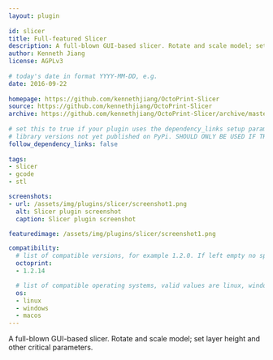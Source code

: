 ```yaml
---
layout: plugin
    
id: slicer
title: Full-featured Slicer
description: A full-blown GUI-based slicer. Rotate and scale model; set layer height and other critical parameters.
author: Kenneth Jiang
license: AGPLv3
    
# today's date in format YYYY-MM-DD, e.g.
date: 2016-09-22
    
homepage: https://github.com/kennethjiang/OctoPrint-Slicer
source: https://github.com/kennethjiang/OctoPrint-Slicer
archive: https://github.com/kennethjiang/OctoPrint-Slicer/archive/master.zip
    
# set this to true if your plugin uses the dependency_links setup parameter to include
# library versions not yet published on PyPi. SHOULD ONLY BE USED IF THERE IS NO OTHER OPTION!
follow_dependency_links: false
    
tags:
- slicer
- gcode
- stl

screenshots: 
- url: /assets/img/plugins/slicer/screenshot1.png
  alt: Slicer plugin screenshot
  caption: Slicer plugin screenshot

featuredimage: /assets/img/plugins/slicer/screenshot1.png

compatibility:
  # list of compatible versions, for example 1.2.0. If left empty no specific version requirement will be assumed
  octoprint:
  - 1.2.14

  # list of compatible operating systems, valid values are linux, windows, macos, leaving empty defaults to all
  os:
  - linux
  - windows
  - macos
---
```

    
A full-blown GUI-based slicer. Rotate and scale model; set layer height and other critical parameters.

